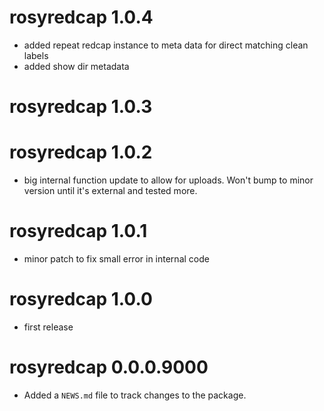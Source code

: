 # rosyredcap 1.0.4

* added repeat redcap instance to meta data for direct matching clean labels
* added show dir metadata

# rosyredcap 1.0.3

# rosyredcap 1.0.2

* big internal function update to allow for uploads. Won't bump to minor version until it's external and tested more.

# rosyredcap 1.0.1

* minor patch to fix small error in internal code

# rosyredcap 1.0.0

* first release

# rosyredcap 0.0.0.9000

* Added a `NEWS.md` file to track changes to the package.
